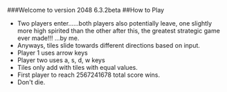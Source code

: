 ###Welcome to version 2048 6.3.2beta
##How to Play
* Two players enter......both players also potentially leave, one slightly more high spirited than the other after this, the greatest strategic game ever made!!! ...by me.
* Anyways, tiles slide towards different directions based on input.
* Player 1 uses arrow keys
* Player two uses a, s, d, w keys
* Tiles only add with tiles with equal values.
* First player to reach 2567241678 total score wins.
* Don't die.